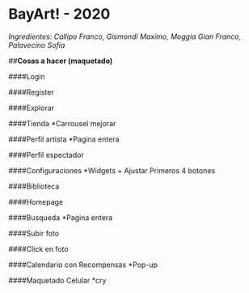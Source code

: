 # BayArt! - 2020
_Ingredientes: Callipo Franco, Gismondi Maximo, Moggia Gian Franco, Palavecino Sofia_

##**Cosas a hacer (maquetado)**

####Login

####Register

####Explorar

####Tienda
*Carrousel mejorar

####Perfil artista
*Pagina entera

####Perfil espectador

####Configuraciones
*Widgets + Ajustar Primeros 4 botones

####Biblioteca

####Homepage

####Busqueda
*Pagina entera

####Subir foto

####Click en foto

####Calendario con Recompensas
*Pop-up

####Maquetado Celular
*cry